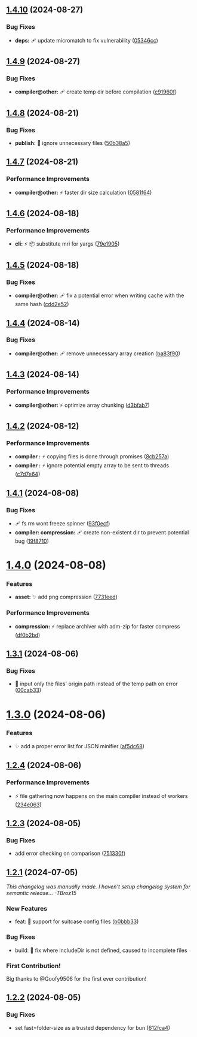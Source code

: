 ## [1.4.10](https://github.com/TBroz15/SuitcaseJS/compare/v1.4.9...v1.4.10) (2024-08-27)


### Bug Fixes

* **deps:** :adhesive_bandage: update micromatch to fix vulnerability ([05346cc](https://github.com/TBroz15/SuitcaseJS/commit/05346ccba5ae3b753233b6b93fbfe609bef20b07))

## [1.4.9](https://github.com/TBroz15/SuitcaseJS/compare/v1.4.8...v1.4.9) (2024-08-27)


### Bug Fixes

* **compiler@other:** :adhesive_bandage: create temp dir before compilation ([c91960f](https://github.com/TBroz15/SuitcaseJS/commit/c91960fb58e4a1bea17dba87ab712b81bff7124d))

## [1.4.8](https://github.com/TBroz15/SuitcaseJS/compare/v1.4.7...v1.4.8) (2024-08-21)


### Bug Fixes

* **publish:** :construction_worker: ignore unnecessary files ([50b38a5](https://github.com/TBroz15/SuitcaseJS/commit/50b38a5dcc7c36da8f60e7275e1664caf436caf0))

## [1.4.7](https://github.com/TBroz15/SuitcaseJS/compare/v1.4.6...v1.4.7) (2024-08-21)


### Performance Improvements

* **compiler@other:** :zap: faster dir size calculation ([0581f64](https://github.com/TBroz15/SuitcaseJS/commit/0581f646efcad116be26080752787f7383c4ffca))

## [1.4.6](https://github.com/TBroz15/SuitcaseJS/compare/v1.4.5...v1.4.6) (2024-08-18)


### Performance Improvements

* **cli:** :zap: :package: substitute mri for yargs ([79e1905](https://github.com/TBroz15/SuitcaseJS/commit/79e1905bc135143add7133109d1c0c94b38dc0e0))

## [1.4.5](https://github.com/TBroz15/SuitcaseJS/compare/v1.4.4...v1.4.5) (2024-08-18)


### Bug Fixes

* **compiler@other:** :adhesive_bandage: fix a potential error when writing cache with the same hash ([cdd2e52](https://github.com/TBroz15/SuitcaseJS/commit/cdd2e529c37ce0588ae5fc66297e53d9fff83c9f))

## [1.4.4](https://github.com/TBroz15/SuitcaseJS/compare/v1.4.3...v1.4.4) (2024-08-14)


### Bug Fixes

* **compiler@other:** :adhesive_bandage: remove unnecessary array creation ([ba83f90](https://github.com/TBroz15/SuitcaseJS/commit/ba83f90accc743d5a4fd3228fb37e40234c382fd))

## [1.4.3](https://github.com/TBroz15/SuitcaseJS/compare/v1.4.2...v1.4.3) (2024-08-14)


### Performance Improvements

* **compiler@other:** :zap: optimize array chunking ([d3bfab7](https://github.com/TBroz15/SuitcaseJS/commit/d3bfab79d8bfbc85c47d69baf7b6a2ef8756cb48))

## [1.4.2](https://github.com/TBroz15/SuitcaseJS/compare/v1.4.1...v1.4.2) (2024-08-12)


### Performance Improvements

* **compiler <other>:** :zap: copying files is done through promises ([8cb257a](https://github.com/TBroz15/SuitcaseJS/commit/8cb257a8387429b03f5c5407039d4514fd9582d9))
* **compiler <other>:** :zap: ignore potential empty array to be sent to threads ([c7d7e64](https://github.com/TBroz15/SuitcaseJS/commit/c7d7e64f63a2059e14280e4820fd7ab2df7b8228))

## [1.4.1](https://github.com/TBroz15/SuitcaseJS/compare/v1.4.0...v1.4.1) (2024-08-08)


### Bug Fixes

* :adhesive_bandage: fs rm wont freeze spinner ([93f0ecf](https://github.com/TBroz15/SuitcaseJS/commit/93f0ecf599e72d7da70106ac677aa1160cf2cdd9))
* **compiler: compression:** :adhesive_bandage: create non-existent dir to prevent potential bug ([19f8710](https://github.com/TBroz15/SuitcaseJS/commit/19f8710b3dfd4d260684de9736f15f207ec04a3b))

# [1.4.0](https://github.com/TBroz15/SuitcaseJS/compare/v1.3.1...v1.4.0) (2024-08-08)


### Features

* **asset:** :sparkles: add png compression ([7731eed](https://github.com/TBroz15/SuitcaseJS/commit/7731eed22879c3af125ec2f712a9c178de223bf6))


### Performance Improvements

* **compression:** :zap: replace archiver with adm-zip for faster compress ([df0b2bd](https://github.com/TBroz15/SuitcaseJS/commit/df0b2bd03d6939169937f3f6c68ea7f5857d88f8))

## [1.3.1](https://github.com/TBroz15/SuitcaseJS/compare/v1.3.0...v1.3.1) (2024-08-06)


### Bug Fixes

* :bug: input only the files' origin path instead of the temp path on error ([00cab33](https://github.com/TBroz15/SuitcaseJS/commit/00cab33f609092aa43b26212b4a1f03ffdc7146d))

# [1.3.0](https://github.com/TBroz15/SuitcaseJS/compare/v1.2.4...v1.3.0) (2024-08-06)


### Features

* :sparkles: add a proper error list for JSON minifier ([af5dc68](https://github.com/TBroz15/SuitcaseJS/commit/af5dc68d654249caa43e8671a30d11fcf46c0296))

## [1.2.4](https://github.com/TBroz15/SuitcaseJS/compare/v1.2.3...v1.2.4) (2024-08-06)


### Performance Improvements

* :zap: file gathering now happens on the main compiler instead of workers ([234e063](https://github.com/TBroz15/SuitcaseJS/commit/234e06329d174e135a4d4e066110d4919c041f1d))

## [1.2.3](https://github.com/TBroz15/SuitcaseJS/compare/v1.2.2...v1.2.3) (2024-08-05)


### Bug Fixes

* add error checking on comparison ([751330f](https://github.com/TBroz15/SuitcaseJS/commit/751330f3f2fb6379f479682e1c5d540a64900ec8))

## [1.2.1](https://github.com/TBroz15/SuitcaseJS/compare/v1.1.2...v1.2.1) (2024-07-05)


*This changelog was manually made. I haven't setup changelog system for semantic release... -TBroz15* 

### New Features

* feat: 🔧 support for suitcase config files ([b0bbb33](https://github.com/TBroz15/SuitcaseJS/commit/b0bbb33eba95b4ef7fa198b0ec800491e5af03e9))

### Bug Fixes

* build: 💚 fix where includeDir is not defined, caused to incomplete files

### First Contribution!

Big thanks to @Goofy9506 for the first ever contribution!

## [1.2.2](https://github.com/TBroz15/SuitcaseJS/compare/v1.2.1...v1.2.2) (2024-08-05)


### Bug Fixes

* set fast=folder-size as a trusted dependency for bun ([612fca4](https://github.com/TBroz15/SuitcaseJS/commit/612fca48201442cc7932405a20d80c3968e6ca2a))
